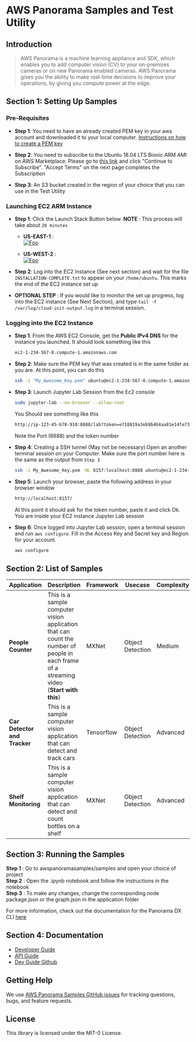 # AWS Panorama Samples and Test Utility
  

## Introduction

> AWS Panorama is a machine learning appliance and SDK, which enables you to add computer vision (CV) to your on-premises cameras or on new Panorama enabled cameras. AWS Panorama gives you the ability to make real-time decisions to improve your operations, by giving you compute power at the edge.


## Section 1: Setting Up Samples

### Pre-Requisites
* **Step 1**: You need to have an already created PEM key in your aws account and downloaded it to your local computer. [Instructions on how to create a PEM key](https://docs.aws.amazon.com/AWSEC2/latest/UserGuide/ec2-key-pairs.html#having-ec2-create-your-key-pair)

* **Step 2**: You need to subscribe to the Ubuntu 18.04 LTS Bionic ARM AMI on AWS Marketplace. Please go to [this link](https://aws.amazon.com/marketplace/pp/prodview-5cjjlmwk54f2o?sr=0-1&ref_=beagle&applicationId=AWSMPContessa) and click "Continue to Subscribe". "Accept Terms" on the next page completes the Subscription

* **Step 3**: An S3 bucket created in the region of your choice that you can use in the Test Utility


### Launching EC2 ARM Instance  

* **Step 1**: Click the Launch Stack Button below. **NOTE** : This process will take about ```20 minutes```  
    * **US-EAST-1** :  
 [![Foo](https://s3.amazonaws.com/cloudformation-examples/cloudformation-launch-stack.png)](https://console.aws.amazon.com/cloudformation/home?region=us-east-1#/stacks/create/template?stackName=arm-ec2-instance&templateURL=https://panorama-starter-kit.s3.amazonaws.com/public/v2/Models/ec2-instance-panorama.yml)

    * **US-WEST-2** :  
 [![Foo](https://s3.amazonaws.com/cloudformation-examples/cloudformation-launch-stack.png)](https://console.aws.amazon.com/cloudformation/home?region=us-west-2#/stacks/create/template?stackName=arm-ec2-instance&templateURL=https://panorama-starter-kit.s3.amazonaws.com/public/v2/Models/ec2-instance-panorama.yml)

* **Step 2**: Log into the EC2 Instance (See next section) and wait for the file ```INSTALLATION-COMPLETE.txt``` to appear on your ```/home/ubuntu```. This marks the end of the EC2 instance set up
* **OPTIONAL STEP** : If you would like to monitor the set up progress, log into the EC2 instance (See Next Section), and type ```tail -f /var/log/cloud-init-output.log``` in a terminal session. 

### Logging into the EC2 Instance    

* **Step 1**:  From the AWS EC2 Console, get the **Public IPv4 DNS** for the instance you launched. It should look something like this
    ```sh
    ec2-1-234-567-8.compute-1.amazonaws.com
    ```
* **Step 2**: Make sure the PEM key that was created is in the same folder as you are. At this point, you can do this
    ```sh
    ssh -i "My_Awesome_Key.pem" ubuntu@ec2-1-234-567-8.compute-1.amazonaws.com
    ```
* **Step 3**: Launch Jupyter Lab Session from the Ec2 console
    ```sh
    sudo jupyter-lab --no-browser --allow-root
    ```
    You Should see something like this
    ```sh
    http://ip-123-45-678-910:8888/lab?token=e718819a3eb9b464aa81e14fe73439b49337e5d9fdef2676
    ```
    Note the Port (8888) and the token number

* **Step 4**: Creating a SSH tunnel (May not be necessary).Open an another terminal session on your Computer.  Make sure the port number here is the same as the output from ```Step 3```
    ```sh
    ssh -i My_Awesome_Key.pem -NL 8157:localhost:8888 ubuntu@ec2-1-234-567-8.compute-1.amazonaws.com
    ```
    
* **Step 5**: Launch your browser, paste the following address in your browser window
    ```sh
    http://localhost:8157/
    ```
    At this point it should ask for the token number, paste it and click Ok. You are inside your EC2 instance Jupyter Lab session  

* **Step 6**: Once logged into Jupyter Lab session, open a terminal session and run ```aws configure```. Fill in the Access Key and Secret key and Region for your account. 
    ```sh
    aws configure
    ``` 

## Section 2: List of Samples

| Application | Description | Framework | Usecase | Complexity | Model | Contributors
| ------ | ------ |------ |------ |------ |------ |------ |
| **People Counter**| This is a sample computer vision application that can count the number of people in each frame of a streaming video (**Start with this**) | MXNet | Object Detection | Medium | [Download](https://panorama-starter-kit.s3.amazonaws.com/public/v2/Models/ssd_512_resnet50_v1_voc.tar.gz) | Surya Kari, Phu Nguyen
| **Car Detector and Tracker**| This is a sample computer vision application that can detect and track cars | Tensorflow | Object Detection | Advanced | [Download](https://panorama-starter-kit.s3.amazonaws.com/public/v2/Models/ssd_mobilenet_v2_coco.tar.gz)| Surya Kari, Phu Nguyen
| **Shelf Monitoring**| This is a sample computer vision application that can detect and count bottles on a shelf | MXNet| Object Detection | Advanced | [Download](https://apache-mxnet.s3-accelerate.dualstack.amazonaws.com/gluon/models/yolo3_darknet53_coco-09767802.zip) <br /> [Shelf Monitoring Application Demo](https://aws.amazon.com/blogs/machine-learning/build-a-shelf-monitoring-application-using-aws-panorama/) | Amit Mukherjee, Laith Al-Saadoon, Sourabh Agnihotri


## Section 3: Running the Samples

**Step 1** : Go to awspanoramasamples/samples and open your choice of project  
**Step 2** : Open the .ipynb notebook and follow the instructions in the notebook  
**Step 3** : To make any changes, change the corresponding node package.json or the graph.json in the application folder  

For more information, check out the documentation for the Panorama DX CLI [here](https://github.com/aws/aws-panorama-cli)

## Section 4: Documentation

* [Developer Guide](https://docs.aws.amazon.com/panorama/latest/dev/panorama-releases.html)
* [API Guide](https://docs.aws.amazon.com/panorama/latest/api/API_Operations.html)
* [Dev Guide Github](https://github.com/awsdocs/aws-panorama-developer-guide)

## Getting Help

We use [AWS Panorama Samples GitHub issues](https://github.com/aws-samples/aws-panorama-samples/issues) for tracking questions, bugs, and feature requests.

## License

This library is licensed under the MIT-0 License. 
